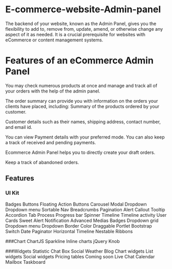 # E-commerce-website-Admin-panel
The backend of your website, known as the Admin Panel, gives you the flexibility to add to, remove from, update, amend, or otherwise change any aspect of it as needed. It is a crucial prerequisite for websites with eCommerce or content management systems.</br>

# Features of an eCommerce Admin Panel</br>
You may check numerous products at once and manage and track all of your orders with the help of the admin panel.</br>

The order summary can provide you with information on the orders your clients have placed, including:
Summary of the products ordered by your customer.

Customer details such as their names, shipping address, contact number, and email id.

You can view Payment details with your preferred mode. You can also keep a track of received and pending payments.

Ecommerce Admin Panel helps you to directly create your draft orders.

Keep a track of abandoned orders.
## Features
### UI Kit

Badges
Buttons
Floating Action Buttons
Carousel
Modal
Dropdown
Dropdown menu
Sortable
Nav
Breadcrumbs
Pagination
Alert
Callout
Tooltip
Accordion
Tab
Process
Progress bar
Spinner
Timeline
Timeline activity
User Cards
Sweet Alert
Notification
Advanced Medias
Badges
Dropdown grid
Dropdown menu
Dropdown
Border
Color
Draggable Portlet
Bootstrap Switch
Date Paginator
Horizontal Timeline
Nestable
Ribbons

###Chart
ChartJS
Sparkline
Inline charts
jQuery Knob

###Widgets
Statistic
Chat Box
Social
Weather
Blog
Chart widgets
List widgets
Social widgets
Pricing tables
Coming soon
Live Chat
Calendar
Mailbox
Taskboard
